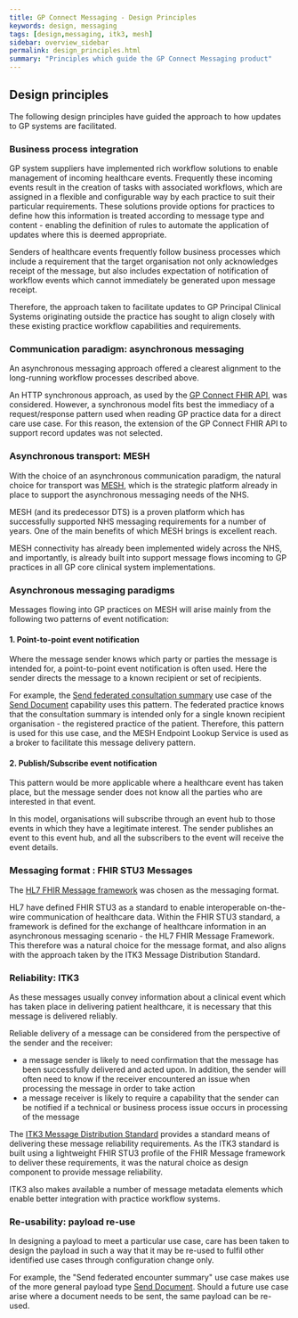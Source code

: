 ```yaml
---
title: GP Connect Messaging - Design Principles
keywords: design, messaging
tags: [design,messaging, itk3, mesh]
sidebar: overview_sidebar
permalink: design_principles.html
summary: "Principles which guide the GP Connect Messaging product"
---
```


## Design principles ##

The following design principles have guided the approach to how updates to GP systems are facilitated.

### Business process integration ###

GP system suppliers have implemented rich workflow solutions to enable management of incoming healthcare events. Frequently these incoming events result in the creation of tasks with associated workflows, which are assigned in a flexible and configurable way by each practice to suit their particular requirements. These solutions provide options for practices to define how this information is treated according to message type and content - enabling the definition of rules to automate the application of updates where this is deemed appropriate.

Senders of healthcare events frequently follow business processes which include a requirement that the target organisation not only acknowledges receipt of the message, but also includes expectation of notification of workflow events which cannot immediately be generated upon message receipt.  

Therefore, the approach taken to facilitate updates to GP Principal Clinical Systems originating outside the practice has sought to align closely with these existing practice workflow capabilities and requirements.

### Communication paradigm: asynchronous messaging ###

An asynchronous messaging approach offered a clearest alignment to the long-running workflow processes described above.  

An HTTP synchronous approach, as used by the [GP Connect FHIR API](https://nhsconnect.github.io/gpconnect/), was considered. However, a synchronous model fits best the immediacy of a request/response pattern used when reading GP practice data for a direct care use case.  For this reason, the extension of the GP Connect FHIR API to support record updates was not selected.

### Asynchronous transport: MESH ###

With the choice of an asynchronous communication paradigm, the natural choice for transport was [MESH](https://digital.nhs.uk/services/message-exchange-for-social-care-and-health-mesh), which is the strategic platform already in place to support the asynchronous messaging needs of the NHS.

MESH (and its predecessor DTS) is a proven platform which has successfully supported NHS messaging requirements for a number of years. One of the main benefits of which MESH brings is excellent reach.

MESH connectivity has already been implemented widely across the NHS, and importantly, is already built into support message flows incoming to GP practices in all GP core clinical system implementations.  

### Asynchronous messaging paradigms ###

Messages flowing into GP practices on MESH will arise mainly from the following two patterns of event notification:

#### 1. Point-to-point event notification ####

Where the message sender knows which party or parties the message is intended for, a point-to-point event notification is often used. Here the sender directs the message to a known recipient or set of recipients.

For example, the [Send federated consultation summary](senddocument_fedcon_overview.html) use case of the [Send Document](senddocument.html) capability uses this pattern. The federated practice knows that the consultation summary is intended only for a single known recipient organisation - the registered practice of the patient. Therefore, this pattern is used for this use case, and the MESH Endpoint Lookup Service is used as a broker to facilitate this message delivery pattern.


#### 2. Publish/Subscribe event notification ####

This pattern would be more applicable where a healthcare event has taken place, but the message sender does not know all the parties who are interested in that event.

In this model, organisations will subscribe through an event hub to those events in which they have a legitimate interest. The sender publishes an event to this event hub, and all the subscribers to the event will receive the event details.  


### Messaging format : FHIR STU3 Messages ###

The [HL7 FHIR Message framework](https://www.hl7.org/fhir/messaging.html) was chosen as the messaging format. 

HL7 have defined FHIR STU3 as a standard to enable interoperable on-the-wire communication of healthcare data. Within the FHIR STU3 standard, a framework is defined for the exchange of healthcare information in an asynchronous messaging scenario - the HL7 FHIR Message Framework. This therefore was a natural choice for the message format, and also aligns with the approach taken by the ITK3 Message Distribution Standard.

### Reliability: ITK3 ###

As these messages usually convey information about a clinical event which has taken place in delivering patient healthcare, it is necessary that this message is delivered reliably.

Reliable delivery of a message can be considered from the perspective of the sender and the receiver:

- a message sender is likely to need confirmation that the message has been successfully delivered and acted upon. In addition, the sender will often need to know if the receiver encountered an issue when processing the message in order to take action
- a message receiver is likely to require a capability that the sender can be notified if a technical or business process issue occurs in processing of the message

The [ITK3 Message Distribution Standard](https://nhsconnect.github.io/ITK3-FHIR-Messaging-Distribution/) provides a standard means of delivering these message reliability requirements. As the ITK3 standard is built using a lightweight FHIR STU3 profile of the FHIR Message framework to deliver these requirements, it was the natural choice as design component to provide message reliability.

ITK3 also makes available a number of message metadata elements which enable better integration with practice workflow systems.
    
### Re-usability: payload re-use ###

In designing a payload to meet a particular use case, care has been taken to design the payload in such a way that it may be re-used to fulfil other identified use cases through configuration change only.

For example, the "Send federated encounter summary" use case makes use of the more general payload type [Send Document](senddocument.html). Should a future use case arise where a document needs to be sent, the same payload can be re-used.


 
